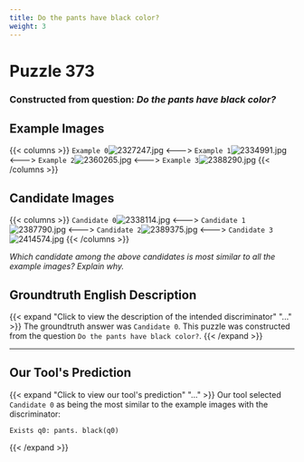 ```yaml
---
title: Do the pants have black color?
weight: 3
---
```


# Puzzle 373
### Constructed from question: _Do the pants have black color?_


## Example Images
{{< columns >}}
`Example 0`![2327247.jpg](/gqa_images/2327247.jpg)
<--->
`Example 1`![2334991.jpg](/gqa_images/2334991.jpg)
<--->
`Example 2`![2360265.jpg](/gqa_images/2360265.jpg)
<--->
`Example 3`![2388290.jpg](/gqa_images/2388290.jpg)
{{< /columns >}}

## Candidate Images
{{< columns >}}
`Candidate 0`![2338114.jpg](/gqa_images/2338114.jpg)
<--->
`Candidate 1`![2387790.jpg](/gqa_images/2387790.jpg)
<--->
`Candidate 2`![2389375.jpg](/gqa_images/2389375.jpg)
<--->
`Candidate 3`![2414574.jpg](/gqa_images/2414574.jpg)
{{< /columns >}}

*Which candidate among the above candidates is most similar to all the example images? Explain why.*

## Groundtruth English Description

{{< expand "Click to view the description of the intended discriminator" "..." >}}
The groundtruth answer was `Candidate 0`. This puzzle was constructed from the question `Do the pants have black color?`.
{{< /expand >}}

---

## Our Tool's Prediction

{{< expand "Click to view our tool's prediction" "..." >}}
Our tool selected `Candidate 0` as being the most similar to the example images with the discriminator:
```plaintext
Exists q0: pants. black(q0)
```
{{< /expand >}}
